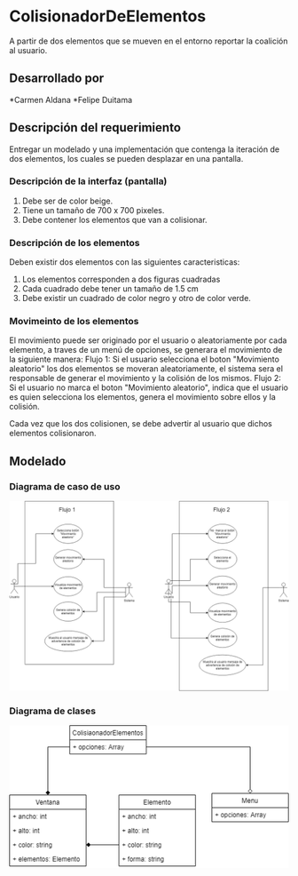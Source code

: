 # ColisionadorDeElementos
A partir de dos elementos que se mueven en el entorno reportar la coalición al usuario.

## Desarrollado por
*Carmen Aldana
*Felipe Duitama

## Descripción del requerimiento
Entregar un modelado y una implementación que contenga la iteración de dos elementos, los cuales se pueden desplazar en una pantalla.

### Descripción de la interfaz (pantalla)
1. Debe ser de color beige.
2. Tiene un tamaño de 700 x 700 pixeles.
3. Debe contener los elementos que van a colisionar.

### Descripción de los elementos
Deben existir dos elementos con las siguientes caracteristicas: 
1. Los elementos corresponden a dos figuras cuadradas
2. Cada cuadrado debe tener un tamaño de 1.5 cm
3. Debe existir un cuadrado de color negro y otro de color verde.

### Movimeinto de los elementos
El movimiento puede ser originado por el usuario o aleatoriamente por cada elemento, a traves de un menú de opciones, se generara el movimiento de la siguiente manera: 
Flujo 1: Si el usuario selecciona el boton "Movimiento aleatorio" los dos elementos se moveran aleatoriamente, el sistema sera el responsable de generar el movimiento y la colisión de los mismos.
Flujo 2: Si el usuario no marca el boton "Movimiento aleatorio", indica que el usuario es quien selecciona los elementos, genera el movimiento sobre ellos y la colisión.



Cada vez que los dos colisionen, se debe advertir al usuario que dichos elementos colisionaron.

## Modelado

### Diagrama de caso de uso
![alt text](https://github.com/felipedc09/ColisionadorDeElementos/blob/master/Diagrama%20UML%20del%20caso%20de%20uso.png)

### Diagrama de clases

![alt text](https://github.com/felipedc09/ColisionadorDeElementos/blob/master/Diagrama%20de%20clases.png)
